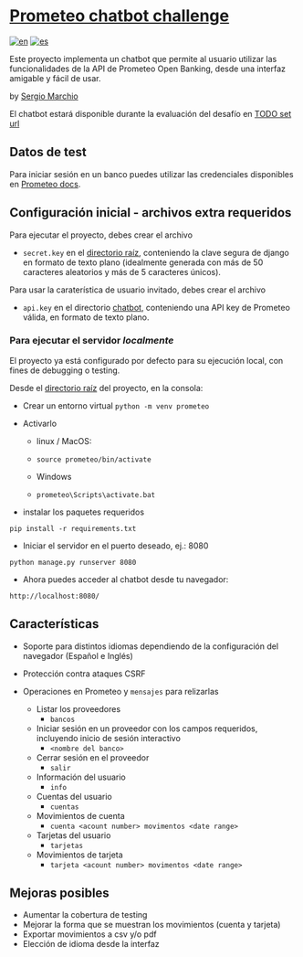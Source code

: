 # [Prometeo chatbot challenge](https://joinignitecommunity.com/desafio-chatbot/)

[![en](https://img.shields.io/badge/lang-en-silver.svg)](README.md)
[![es](https://img.shields.io/badge/lang-es-green.svg)](README.es.md)


Este proyecto implementa un chatbot que permite al usuario utilizar las funcionalidades de la API de Prometeo Open Banking, desde una interfaz amigable y fácil de usar.

by [Sergio Marchio](https://serg.ink)


El chatbot estará disponible durante la evaluación del desafío en [TODO set url](https://)


## Datos de test

Para iniciar sesión en un banco puedes utilizar las credenciales disponibles en [Prometeo docs](https://docs.prometeoapi.com/docs/introducci%C3%B3n-1).


## Configuración inicial - archivos extra requeridos

Para ejecutar el proyecto, debes crear el archivo
 - `secret.key` en el [directorio raíz](/), conteniendo la clave segura de django en formato de texto plano (idealmente generada con más de 50 caracteres aleatorios y más de 5 caracteres únicos).
 
Para usar la caraterística de usuario invitado, debes crear el archivo
- `api.key` en el directorio [chatbot](chatbot), conteniendo una API key de Prometeo válida, en formato de texto plano.


### Para ejecutar el servidor *localmente*

El proyecto ya está configurado por defecto para su ejecución local, con fines de debugging o testing.

Desde el [directorio raíz](/) del proyecto, en la consola:

 - Crear un entorno virtual
`python -m venv prometeo`

 - Activarlo

   - linux / MacOS:
   - `source prometeo/bin/activate`

   - Windows
   - `prometeo\Scripts\activate.bat`

 - instalar los paquetes requeridos
```
pip install -r requirements.txt
```

 - Iniciar el servidor en el puerto deseado, ej.: 8080
```
python manage.py runserver 8080 
```

 - Ahora puedes acceder al chatbot desde tu navegador:
```
http://localhost:8080/
```


## Características

- Soporte para distintos idiomas dependiendo de la configuración del navegador (Español e Inglés)
- Protección contra ataques CSRF

- Operaciones en Prometeo y `mensajes` para relizarlas
  - Listar los proveedores
    - `bancos`
  - Iniciar sesión en un proveedor con los campos requeridos, incluyendo inicio de sesión interactivo
    - `<nombre del banco>`
  - Cerrar sesión en el proveedor
    - `salir`
  - Información del usuario
    - `info`
  - Cuentas del usuario
    - `cuentas`
  - Movimientos de cuenta
    - `cuenta <acount number> movimentos <date range>`
  - Tarjetas del usuario
    - `tarjetas`
  - Movimientos de tarjeta
    - `tarjeta <acount number> movimentos <date range>`


## Mejoras posibles

- Aumentar la cobertura de testing
- Mejorar la forma que se muestran los movimientos (cuenta y tarjeta)
- Exportar movimientos a csv y/o pdf
- Elección de idioma desde la interfaz
